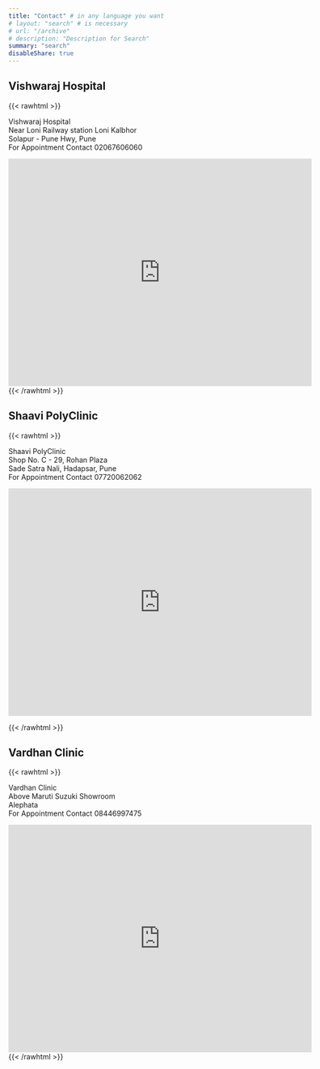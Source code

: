 ```yaml
---
title: "Contact" # in any language you want
# layout: "search" # is necessary
# url: "/archive"
# description: "Description for Search"
summary: "search"
disableShare: true
---
```


## Vishwaraj Hospital

{{< rawhtml >}}

<p> 
Vishwaraj Hospital <br>
Near Loni Railway station Loni Kalbhor <br>
Solapur - Pune Hwy, Pune <br>
For Appointment Contact 02067606060
</p>

<iframe src="https://www.google.com/maps/embed?pb=!1m18!1m12!1m3!1d3783.867620278791!2d74.01990577479052!3d18.489654582597872!2m3!1f0!2f0!3f0!3m2!1i1024!2i768!4f13.1!3m3!1m2!1s0x3bc2e962952e9f33%3A0x981154a5a58c7c16!2sVishwaRaj%20Hospital!5e0!3m2!1sen!2sin!4v1703692752628!5m2!1sen!2sin" width="600" height="450" style="border:0;" allowfullscreen="" loading="lazy" referrerpolicy="no-referrer-when-downgrade"></iframe>
{{< /rawhtml >}}

## Shaavi PolyClinic

{{< rawhtml >}}

<p> 
Shaavi PolyClinic <br>
Shop No. C - 29, Rohan Plaza <br>
Sade Satra Nali, Hadapsar, Pune <br>
For Appointment Contact 07720062062
</p>
    <iframe src="https://www.google.com/maps/embed?pb=!1m18!1m12!1m3!1d3783.413144985701!2d73.93799537479104!3d18.510223182581356!2m3!1f0!2f0!3f0!3m2!1i1024!2i768!4f13.1!3m3!1m2!1s0x3bc2c21ec28e7df5%3A0xdf68aed98ae7a492!2sShaAvi%20Polyclinic%20and%20Pathology%20-%20(Doctor%20%7C%20Pathology%20%7C%20Diagnostic%20in%20Hadapsar)!5e0!3m2!1sen!2sin!4v1703692559881!5m2!1sen!2sin" width="600" height="450" style="border:0;" allowfullscreen="" loading="lazy" referrerpolicy="no-referrer-when-downgrade"></iframe>

{{< /rawhtml >}}

## Vardhan Clinic

{{< rawhtml >}}

<p> 
Vardhan Clinic <br>
Above Maruti Suzuki Showroom <br>
Alephata <br>
For Appointment Contact 08446997475
</p>
<iframe src="https://www.google.com/maps/embed?pb=!1m18!1m12!1m3!1d15073.006313466436!2d74.0725207871582!3d19.184211099999995!2m3!1f0!2f0!3f0!3m2!1i1024!2i768!4f13.1!3m3!1m2!1s0x3bdd23c37a42773d%3A0x215b72b1101d3981!2sMaruti%20Suzuki%20Arena%20(The%20Kothari%20Wheels%2C%20Alephata%2C%20kalyan%20Road)!5e0!3m2!1sen!2sin!4v1703692700039!5m2!1sen!2sin" width="600" height="450" style="border:0;" allowfullscreen="" loading="lazy" referrerpolicy="no-referrer-when-downgrade"></iframe>
{{< /rawhtml >}}
